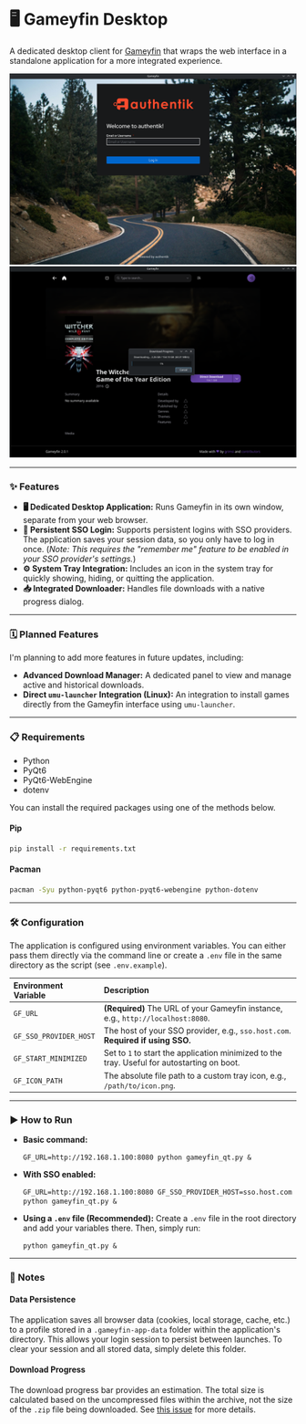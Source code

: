 # 🖥️ Gameyfin Desktop

A dedicated desktop client for [Gameyfin](https://github.com/gameyfin/gameyfin) that wraps the web interface in a standalone application for a more integrated experience.

<img src="preview2.png" alt="App preview" width="800">
<img src="preview.png" alt="App preview" width="800">

---
### ✨ Features

* **🖥️ Dedicated Desktop Application:** Runs Gameyfin in its own window, separate from your web browser.
* **🔑 Persistent SSO Login:** Supports persistent logins with SSO providers. The application saves your session data, so you only have to log in once. (*Note: This requires the "remember me" feature to be enabled in your SSO provider's settings.*)
* **⚙️ System Tray Integration:** Includes an icon in the system tray for quickly showing, hiding, or quitting the application.
* **📥 Integrated Downloader:** Handles file downloads with a native progress dialog.

---
### 🗓️ Planned Features

I'm planning to add more features in future updates, including:

* **Advanced Download Manager:** A dedicated panel to view and manage active and historical downloads.
* **Direct `umu-launcher` Integration (Linux):** An integration to install games directly from the Gameyfin interface using `umu-launcher`.

---
### 📋 Requirements

* Python
* PyQt6
* PyQt6-WebEngine
* dotenv 

You can install the required packages using one of the methods below.

#### Pip

```bash
pip install -r requirements.txt
```

#### Pacman
```bash
pacman -Syu python-pyqt6 python-pyqt6-webengine python-dotenv
```
---
### 🛠️ Configuration

The application is configured using environment variables. You can either pass them directly via the command line or create a `.env` file in the same directory as the script (see `.env.example`).

| Environment Variable | Description |
| :--- |:---|
| `GF_URL` | **(Required)** The URL of your Gameyfin instance, e.g., `http://localhost:8080`. |
| `GF_SSO_PROVIDER_HOST` | The host of your SSO provider, e.g., `sso.host.com`. **Required if using SSO.** |
| `GF_START_MINIMIZED` | Set to `1` to start the application minimized to the tray. Useful for autostarting on boot. |
| `GF_ICON_PATH` | The absolute file path to a custom tray icon, e.g., `/path/to/icon.png`. |

---
### ▶️ How to Run

* **Basic command:**
    ```
    GF_URL=http://192.168.1.100:8080 python gameyfin_qt.py &
    ```

* **With SSO enabled:**
    ```
    GF_URL=http://192.168.1.100:8080 GF_SSO_PROVIDER_HOST=sso.host.com python gameyfin_qt.py &
    ```

* **Using a `.env` file (Recommended):**
    Create a `.env` file in the root directory and add your variables there. Then, simply run:
    ```
    python gameyfin_qt.py &
    ```
---
### 📝 Notes

#### Data Persistence
The application saves all browser data (cookies, local storage, cache, etc.) to a profile stored in a `.gameyfin-app-data` folder within the application's directory. This allows your login session to persist between launches. To clear your session and all stored data, simply delete this folder.

#### Download Progress
The download progress bar provides an estimation. The total size is calculated based on the uncompressed files within the archive, not the size of the `.zip` file being downloaded. See [this issue](https://github.com/gameyfin/gameyfin/issues/707#issuecomment-2038166299) for more details.